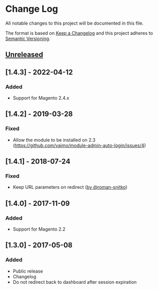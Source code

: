 # Change Log
All notable changes to this project will be documented in this file.

The format is based on [Keep a Changelog](http://keepachangelog.com/)
and this project adheres to [Semantic Versioning](http://semver.org/).

## [Unreleased]

## [1.4.3] - 2022-04-12
### Added 

- Support for Magento 2.4.x 

## [1.4.2] - 2019-03-28
### Fixed

- Allow the module to be installed on 2.3 (https://github.com/vaimo/module-admin-auto-login/issues/4)

## [1.4.1] - 2018-07-24
### Fixed

- Keep URL parameters on redirect ([by @roman-snitko](https://github.com/vaimo/module-admin-auto-login/pull/3))

## [1.4.0] - 2017-11-09
### Added

- Support for Magento 2.2

## [1.3.0] - 2017-05-08
### Added
- Public release
- Changelog
- Do not redirect back to dashboard after session expiration

[Unreleased]: https://github.com/vaimo/module-admin-auto-login/compare/v1.3.0...HEAD
